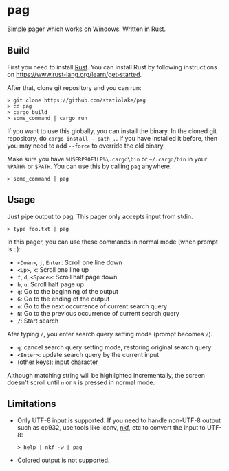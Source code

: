 # pag

Simple pager which works on Windows. Written in Rust.

## Build

First you need to install [Rust](https://www.rust-lang.org/). You can install Rust by following instructions on <https://www.rust-lang.org/learn/get-started>.

After that, clone git repository and you can run:

```console
> git clone https://github.com/statiolake/pag
> cd pag
> cargo build
> some_command | cargo run
```

If you want to use this globally, you can install the binary. In the cloned git repository, do `cargo install --path .`. If you have installed it before, then you may need to add `--force` to override the old binary.

Make sure you have `%USERPROFILE%\.cargo\bin` or `~/.cargo/bin` in your `%PATH%` or `$PATH`. You can use this by calling `pag` anywhere.

```console
> some_command | pag
```

## Usage

Just pipe output to pag. This pager only accepts input from stdin.

```console
> type foo.txt | pag
```

In this pager, you can use these commands in normal mode (when prompt is `:`):

- `<Down>`, `j`, `Enter`: Scroll one line down
- `<Up>`, `k`: Scroll one line up
- `f`, `d`, `<Space>`: Scroll half page down
- `b`, `u`: Scroll half page up
- `g`: Go to the beginning of the output
- `G`: Go to the ending of the output
- `n`: Go to the next occurrence of current search query
- `N`: Go to the previous occurrence of current search query
- `/`: Start search

Afer typing `/`, you enter search query setting mode (prompt becomes `/`).

- `q`: cancel search query setting mode, restoring original search query
- `<Enter>`: update search query by the current input
- (other keys): input character

Although matching string will be highlighted incrementally, the screen doesn't scroll until `n` or `N` is pressed in normal mode.

## Limitations

- Only UTF-8 input is supported. If you need to handle non-UTF-8 output such as cp932, use tools like iconv, [nkf](https://ja.osdn.net/projects/nkf/), etc to convert the input to UTF-8:

    ```console
    > help | nkf -w | pag
    ```

- Colored output is not supported.

